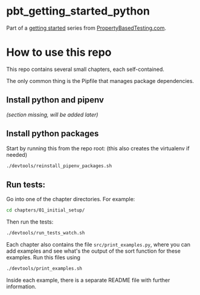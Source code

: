 # pbt_getting_started_python
Part of a [getting started](https://propertybasedtesting.com/learning-path-python/) series from [PropertyBasedTesting.com](https://propertybasedtesting.com).

# How to use this repo
This repo contains several small chapters, each self-contained.

The only common thing is the Pipfile that manages package dependencies.

## Install python and pipenv
*(section missing, will be added later)*

## Install python packages
Start by running this from the repo root:
(this also creates the virtualenv if needed)
```sh
./devtools/reinstall_pipenv_packages.sh
```

## Run tests:
Go into one of the chapter directories.
For example:
```sh
cd chapters/01_initial_setup/
```
Then run the tests:
```sh
./devtools/run_tests_watch.sh
```

Each chapter also contains the file `src/print_examples.py`, where you can add examples and see what's the output of the sort function for these examples.
Run this files using
```sh
./devtools/print_examples.sh
```

Inside each example, there is a separate README file with further information.
